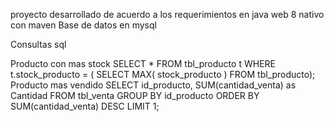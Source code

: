 proyecto desarrollado de acuerdo a los requerimientos en java web 8 nativo con maven
Base de datos en mysql

Consultas sql

Producto con mas stock
SELECT * FROM tbl_producto t WHERE t.stock_producto = ( SELECT MAX( stock_producto ) FROM tbl_producto); 
Producto mas vendido
SELECT id_producto, SUM(cantidad_venta) as Cantidad FROM tbl_venta GROUP BY id_producto ORDER BY SUM(cantidad_venta) DESC LIMIT 1; 
